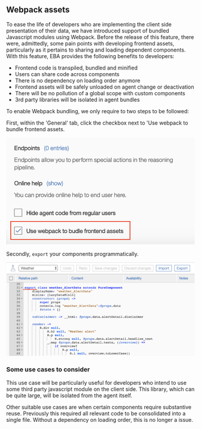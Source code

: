 ## Webpack assets

To ease the life of developers who are implementing the client side presentation of their data, we have introduced support of bundled Javascript modules using Webpack. Before the release of this feature, there were, admittedly, some pain points with developing frontend assets, particularly as it pertains to sharing and loading dependent components. With this feature, EBA provides the following benefits to developers:
* Frontend code is transpiled, bundled and minified
* Users can share code across components
* There is no dependency on loading order anymore
* Frontend assets will be safely unloaded on agent change or deactivation
* There will be no pollution of a global scope with custom components
* 3rd party libraries will be isolated in agent bundles

To enable Webpack bundling, we only require to two steps to be followed:

First, within the 'General' tab, click the checkbox next to 'Use webpack to bundle frontend assets.

[![Webpack checkbox](../images/webpack-checkbox.png "Task management")](../images/webpack-checkbox.png)

Secondly, `export` your components programmatically.

[![Webpack export](../images/webpack-export.png "Webpack Export")](../images/webpack-export.png)

### Some use cases to consider

This use case will be particularly useful for developers who intend to use some third party javascript module on the client side. This library, which can be quite large, will be isolated from the agent itself.

Other suitable use cases are when certain components require substantive reuse. Previously this required all relevant code to be consolidated into a single file. Without a dependency on loading order, this is no longer a issue.

